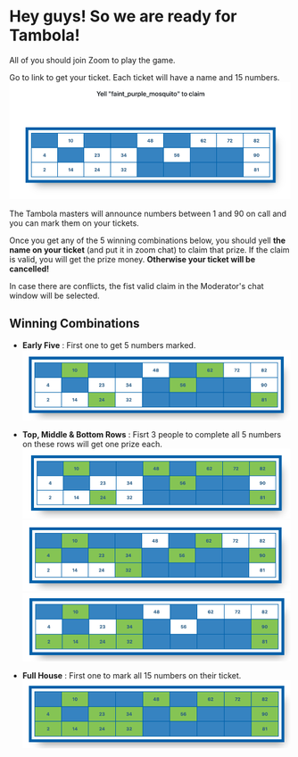 # Hey guys! So we are ready for Tambola!

All of you should join Zoom to play the game.

Go to link to get your ticket. Each ticket will have a name and 15 numbers.
![Ticket](assets/img/ticket.png)

The Tambola masters will announce numbers between 1 and 90 on call and you can mark them on your tickets.

Once you get any of the 5 winning combinations below, you should yell **the name on your ticket** (and put it in zoom chat) to claim that prize. If the claim is valid, you will get the prize money. **Otherwise your ticket will be cancelled!**

In case there are conflicts, the fist valid claim in the Moderator's chat window will be selected.

## Winning Combinations

- **Early Five** : First one to get 5 numbers marked.
  ![Early Five](assets/img/earlyFive.png)
- **Top, Middle & Bottom Rows** : Fisrt 3 people to complete all 5 numbers on these rows will get one prize each.
  ![Top Row](assets/img/topRow.png)
  ![Middle Row](assets/img/middleRow.png)
  ![Bottom Row](assets/img/bottomRow.png)

- **Full House** : First one to mark all 15 numbers on their ticket.
  ![Full House](assets/img/fullHouse.png)
